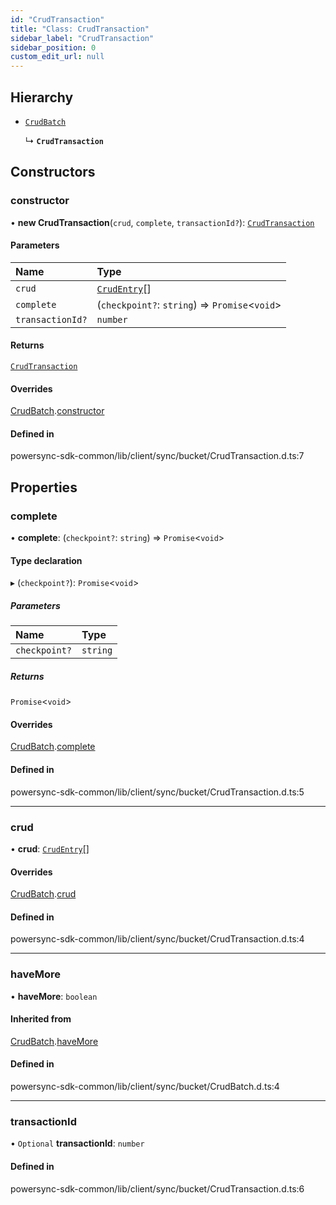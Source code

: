 ```yaml
---
id: "CrudTransaction"
title: "Class: CrudTransaction"
sidebar_label: "CrudTransaction"
sidebar_position: 0
custom_edit_url: null
---
```


## Hierarchy

- [`CrudBatch`](CrudBatch.md)

  ↳ **`CrudTransaction`**

## Constructors

### constructor

• **new CrudTransaction**(`crud`, `complete`, `transactionId?`): [`CrudTransaction`](CrudTransaction.md)

#### Parameters

| Name | Type |
| :------ | :------ |
| `crud` | [`CrudEntry`](CrudEntry.md)[] |
| `complete` | (`checkpoint?`: `string`) => `Promise`<`void`\> |
| `transactionId?` | `number` |

#### Returns

[`CrudTransaction`](CrudTransaction.md)

#### Overrides

[CrudBatch](CrudBatch.md).[constructor](CrudBatch.md#constructor)

#### Defined in

powersync-sdk-common/lib/client/sync/bucket/CrudTransaction.d.ts:7

## Properties

### complete

• **complete**: (`checkpoint?`: `string`) => `Promise`<`void`\>

#### Type declaration

▸ (`checkpoint?`): `Promise`<`void`\>

##### Parameters

| Name | Type |
| :------ | :------ |
| `checkpoint?` | `string` |

##### Returns

`Promise`<`void`\>

#### Overrides

[CrudBatch](CrudBatch.md).[complete](CrudBatch.md#complete)

#### Defined in

powersync-sdk-common/lib/client/sync/bucket/CrudTransaction.d.ts:5

___

### crud

• **crud**: [`CrudEntry`](CrudEntry.md)[]

#### Overrides

[CrudBatch](CrudBatch.md).[crud](CrudBatch.md#crud)

#### Defined in

powersync-sdk-common/lib/client/sync/bucket/CrudTransaction.d.ts:4

___

### haveMore

• **haveMore**: `boolean`

#### Inherited from

[CrudBatch](CrudBatch.md).[haveMore](CrudBatch.md#havemore)

#### Defined in

powersync-sdk-common/lib/client/sync/bucket/CrudBatch.d.ts:4

___

### transactionId

• `Optional` **transactionId**: `number`

#### Defined in

powersync-sdk-common/lib/client/sync/bucket/CrudTransaction.d.ts:6
